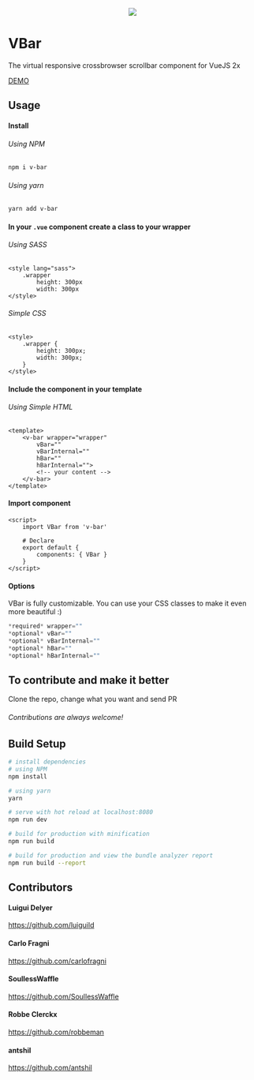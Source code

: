 <p align="center"><img src="https://raw.githubusercontent.com/luiguild/v-bar/master/readme-image.png"></p>

# VBar

The virtual responsive crossbrowser scrollbar component for VueJS 2x

<a href="https://luiguild.github.io/v-bar/">DEMO</a>

## Usage
#### Install
###### Using NPM
``` bash
npm i v-bar
```
###### Using yarn
``` bash
yarn add v-bar
```

#### In your `.vue` component create a class to your wrapper
###### Using SASS
``` vue
<style lang="sass">
    .wrapper
        height: 300px
        width: 300px
</style>
```
###### Simple CSS
``` vue
<style>
    .wrapper {
        height: 300px;
        width: 300px;
    }
</style>
```

#### Include the component in your template
###### Using Simple HTML
``` vue
<template>
    <v-bar wrapper="wrapper"
        vBar=""
        vBarInternal=""
        hBar=""
        hBarInternal="">
        <!-- your content -->
    </v-bar>
</template>
```

#### Import component
``` vue
<script>
    import VBar from 'v-bar'

    # Declare
    export default {
        components: { VBar }
    }
</script>
```

#### Options
VBar is fully customizable. You can use your CSS classes to make it even more beautiful :)
``` javascript
*required* wrapper=""
*optional* vBar=""
*optional* vBarInternal=""
*optional* hBar=""
*optional* hBarInternal=""
```

## To contribute and make it better
Clone the repo, change what you want and send PR

###### Contributions are always welcome!

## Build Setup
``` bash
# install dependencies
# using NPM
npm install

# using yarn
yarn

# serve with hot reload at localhost:8080
npm run dev

# build for production with minification
npm run build

# build for production and view the bundle analyzer report
npm run build --report
```

## Contributors
#### Luigui Delyer
https://github.com/luiguild

#### Carlo Fragni
https://github.com/carlofragni

#### SoullessWaffle
https://github.com/SoullessWaffle

#### Robbe Clerckx
https://github.com/robbeman

#### antshil
https://github.com/antshil
